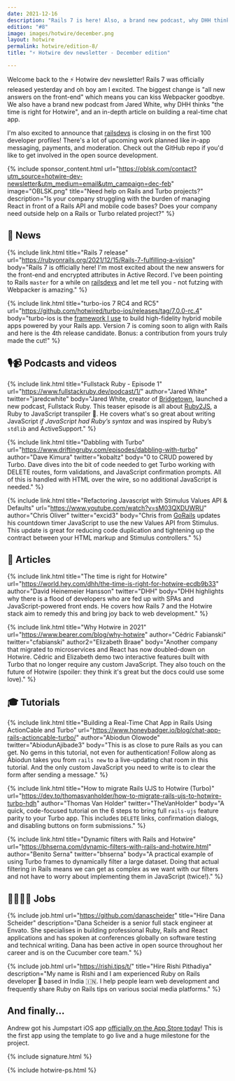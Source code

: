 ```yaml
---
date: 2021-12-16
description: "Rails 7 is here! Also, a brand new podcast, why DHH thinks the time is right for Hotwire, and an in-depth article on building a real-time chat app."
edition: "#8"
image: images/hotwire/december.png
layout: hotwire
permalink: hotwire/edition-8/
title: "⚡️ Hotwire dev newsletter - December edition"

---
```


Welcome back to the ⚡️ Hotwire dev newsletter! Rails 7 was officially released yesterday and oh boy am I excited. The biggest change is "all new answers on the front-end" which means you can kiss Webpacker goodbye. We also have a brand new podcast from Jared White, why DHH thinks "the time is right for Hotwire", and an in-depth article on building a real-time chat app.

I'm also excited to announce that [railsdevs](https://railsdevs.com) is closing in on the first 100 developer profiles! There's a lot of upcoming work planned like in-app messaging, payments, and moderation. Check out the GitHub repo if you'd like to get involved in the open source development.

{% include sponsor_content.html
  url="https://oblsk.com/contact?utm_source=hotwire-dev-newsletter&utm_medium=email&utm_campaign=dec-feb"
  image="OBLSK.png"
  title="Need help on Rails and Turbo projects?"
  description="Is your company struggling with the burden of managing React in front of a Rails API and mobile code bases? Does your company need outside help on a Rails or Turbo related project?"
%}

## 📰 News

{% include link.html
  title="Rails 7 release"
  url="https://rubyonrails.org/2021/12/15/Rails-7-fulfilling-a-vision"
  body="Rails 7 is officially here! I'm most excited about the new answers for the front-end and encrypted attributes in Active Record. I've been pointing to Rails `master` for a while on [railsdevs](https://railsdevs.com) and let me tell you - not futzing with Webpacker is amazing."
%}

{% include link.html
  title="turbo-ios 7 RC4 and RC5"
  url="https://github.com/hotwired/turbo-ios/releases/tag/7.0.0-rc.4"
  body="turbo-ios is the [framework I use](https://masilotti.com/turbo-ios/) to build high-fidelity hybrid mobile apps powered by your Rails app. Version 7 is coming soon to align with Rails and here is the 4th release candidate. Bonus: a contribution from yours truly made the cut!"
%}

## 🎙📹 Podcasts and videos

{% include link.html
  title="Fullstack Ruby - Episode 1"
  url="https://www.fullstackruby.dev/podcast/1/"
  author="Jared White"
  twitter="jaredcwhite"
  body="Jared White, creator of [Bridgetown](https://www.bridgetownrb.com), launched a new podcast, Fullstack Ruby. This teaser episode is all about [Ruby2JS](https://www.ruby2js.com), a Ruby to JavaScript transpiler 🤯. He covers what's so great about writing JavaScript *if JavaScript had Ruby’s syntax* and was inspired by Ruby’s `stdlib` and ActiveSupport."
%}

{% include link.html
  title="Dabbling with Turbo"
  url="https://www.driftingruby.com/episodes/dabbling-with-turbo"
  author="Dave Kimura"
  twitter="kobaltz"
  body="0 to CRUD powered by Turbo. Dave dives into the bit of code needed to get Turbo working with DELETE routes, form validations, and JavaScript confirmation prompts. All of this is handled with HTML over the wire, so no additional JavaScript is needed."
%}

{% include link.html
  title="Refactoring Javascript with Stimulus Values API & Defaults"
  url="https://www.youtube.com/watch?v=sM03QXDUWRU"
  author="Chris Oliver"
  twitter="excid3"
  body="Chris from [GoRails](https://gorails.com) updates his countdown timer JavaScript to use the new Values API from Stimulus. This update is great for reducing code duplication and tightening up the contract between your HTML markup and Stimulus controllers."
%}

## 📝 Articles

{% include link.html
  title="The time is right for Hotwire"
  url="https://world.hey.com/dhh/the-time-is-right-for-hotwire-ecdb9b33"
  author="David Heinemeier Hansson"
  twitter="DHH"
  body="DHH highlights why there is a flood of developers who are fed up with SPAs and JavaScript-powered front ends. He covers how Rails 7 and the Hotwire stack aim to remedy this and bring joy back to web development."
%}

{% include link.html
  title="Why Hotwire in 2021"
  url="https://www.bearer.com/blog/why-hotwire"
  author="Cédric Fabianski"
  twitter="cfabianski"
  author2="Elizabeth Braae"
  body="Another company that migrated to microservices and React has now doubled-down on Hotwire. Cédric and Elizabeth demo two interactive features built with Turbo that no longer require any custom JavaScript. They also touch on the future of Hotwire (spoiler: they think it's great but the docs could use some love)."
%}

## 🎓 Tutorials

{% include link.html
  title="Building a Real-Time Chat App in Rails Using ActionCable and Turbo"
  url="https://www.honeybadger.io/blog/chat-app-rails-actioncable-turbo/"
  author="Abiodun Olowode"
  twitter="AbiodunAjibade3"
  body="This is as close to pure Rails as you can get. No gems in this tutorial, not even for authentication! Follow along as Abiodun takes you from `rails new` to a live-updating chat room in this tutorial. And the only custom JavaScript you need to write is to clear the form after sending a message."
%}

{% include link.html
  title="How to migrate Rails UJS to Hotwire (Turbo)"
  url="https://dev.to/thomasvanholder/how-to-migrate-rails-ujs-to-hotwire-turbo-hdh"
  author="Thomas Van Holder"
  twitter="TheVanHolder"
  body="A quick, code-focused tutorial on the 6 steps to bring full `rails-ujs` feature parity to your Turbo app. This includes `DELETE` links, confirmation dialogs, and disabling buttons on form submissions."
%}

{% include link.html
  title="Dynamic filters with Rails and Hotwire"
  url="https://bhserna.com/dynamic-filters-with-rails-and-hotwire.html"
  author="Benito Serna"
  twitter="bhserna"
  body="A practical example of using Turbo frames to dynamically filter a large dataset. Doing that actual filtering in Rails means we can get as complex as we want with our filters and not have to worry about implementing them in JavaScript (twice!)."
%}

## 👩‍💻👨‍💻 Jobs

{% include job.html
  url="https://github.com/danascheider"
  title="Hire Dana Scheider"
  description="Dana Scheider is a senior full stack engineer at Envato. She specialises in building professional Ruby, Rails and React applications and has spoken at conferences globally on software testing and technical writing. Dana has been active in open source throughout her career and is on the Cucumber core team."
%}

{% include job.html
  url="https://rishi.tips/t/"
  title="Hire Rishi Pithadiya"
  description="My name is Rishi and I am experienced Ruby on Rails developer 💎 based in India 🇮🇳. I help people learn web development and frequently share Ruby on Rails tips on various social media platforms."
%}

## And finally...

Andrew got his Jumpstart iOS app [officially on the App Store today](https://twitter.com/excid3/status/1464093766403379217?s=20)! This is the first app using the template to go live and a huge milestone for the project.

{% include signature.html %}

{% include hotwire-ps.html %}
